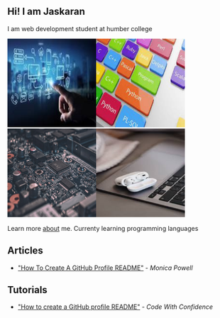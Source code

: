 ## Hi! I am Jaskaran 
I am web development student at humber college

<img src="tech1.jpg" width="200px" height="200px"><img src="tech2.jpg" width="200px" height="200px"><img src="tech3.jpg" width="200px" height="200px"><img src="tech5.jpg" width="200px" height="200px">


Learn more  <a href="about">about</a> me.
Currenty learning programming languages

## Articles
- ["How To Create A GitHub Profile README"](https://www.aboutmonica.com/blog/how-to-create-a-github-profile-readme) - *Monica Powell*

## Tutorials 
- ["How to create a GitHub profile README"](https://www.youtube.com/watch?v=vND_UY7xk24) - *Code With Confidence*

